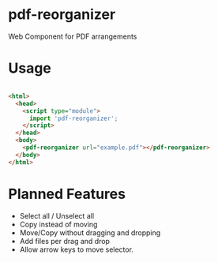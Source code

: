 # pdf-reorganizer

Web Component for PDF arrangements

# Usage

```html

<html>
  <head>
    <script type="module">
      import 'pdf-reorganizer';
    </script>
  </head>
  <body>
    <pdf-reorganizer url="example.pdf"></pdf-reorganizer>
  </body>
</html>
```



# Planned Features

- Select all / Unselect all
- Copy instead of moving
- Move/Copy without dragging and dropping
- Add files per drag and drop
- Allow arrow keys to move selector.
